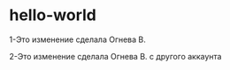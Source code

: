 # hello-world
1-Это изменение сделала Огнева В.

2-Это изменение сделала Огнева В. с другого аккаунта 
